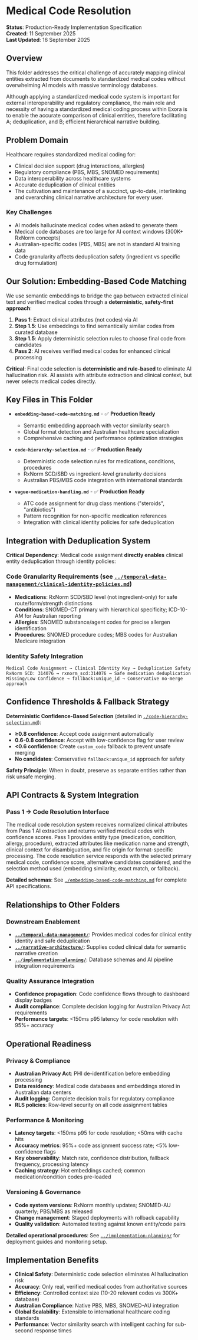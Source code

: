 # Medical Code Resolution

**Status**: Production-Ready Implementation Specification  
**Created**: 11 September 2025  
**Last Updated**: 16 September 2025

## Overview

This folder addresses the critical challenge of accurately mapping clinical entities extracted from documents to standardized medical codes without overwhelming AI models with massive terminology databases. 

Although applying a standardized medical code system is important for external interoperability and regulatory compliance, the main role and necessity of having a standardized medical coding process within Exora is to enable the accurate comparison of clinical entities, therefore facilitating A; deduplication, and B; efficient hierarchical narrative building.

## Problem Domain

Healthcare requires standardized medical coding for:
- Clinical decision support (drug interactions, allergies)
- Regulatory compliance (PBS, MBS, SNOMED requirements)
- Data interoperability across healthcare systems
- Accurate deduplication of clinical entities
- The cultivation and maintenance of a succinct, up-to-date, interlinking and overarching clinical narrative architecture for every user.

### Key Challenges
- AI models hallucinate medical codes when asked to generate them
- Medical code databases are too large for AI context windows (300K+ RxNorm concepts)
- Australian-specific codes (PBS, MBS) are not in standard AI training data
- Code granularity affects deduplication safety (ingredient vs specific drug formulation)

## Our Solution: Embedding-Based Code Matching

We use semantic embeddings to bridge the gap between extracted clinical text and verified medical codes through a **deterministic, safety-first approach**:

1. **Pass 1**: Extract clinical attributes (not codes) via AI
2. **Step 1.5**: Use embeddings to find semantically similar codes from curated database  
3. **Step 1.5**: Apply deterministic selection rules to choose final code from candidates
4. **Pass 2**: AI receives verified medical codes for enhanced clinical processing

**Critical**: Final code selection is **deterministic and rule-based** to eliminate AI hallucination risk. AI assists with attribute extraction and clinical context, but never selects medical codes directly.

## Key Files in This Folder

- **`embedding-based-code-matching.md`** - ✅ **Production Ready**
  - Semantic embedding approach with vector similarity search
  - Global format detection and Australian healthcare specialization
  - Comprehensive caching and performance optimization strategies

- **`code-hierarchy-selection.md`** - ✅ **Production Ready**  
  - Deterministic code selection rules for medications, conditions, procedures
  - RxNorm SCD/SBD vs ingredient-level granularity decisions
  - Australian PBS/MBS code integration with international standards

- **`vague-medication-handling.md`** - ✅ **Production Ready**
  - ATC code assignment for drug class mentions ("steroids", "antibiotics")
  - Pattern recognition for non-specific medication references
  - Integration with clinical identity policies for safe deduplication

## Integration with Deduplication System

**Critical Dependency**: Medical code assignment **directly enables** clinical entity deduplication through identity policies:

### **Code Granularity Requirements** (see [`../temporal-data-management/clinical-identity-policies.md`](../temporal-data-management/clinical-identity-policies.md))
- **Medications**: RxNorm SCD/SBD level (not ingredient-only) for safe route/form/strength distinctions
- **Conditions**: SNOMED-CT primary with hierarchical specificity; ICD-10-AM for Australian reporting  
- **Allergies**: SNOMED substance/agent codes for precise allergen identification
- **Procedures**: SNOMED procedure codes; MBS codes for Australian Medicare integration

### **Identity Safety Integration** 
```
Medical Code Assignment → Clinical Identity Key → Deduplication Safety
RxNorm SCD: 314076 → rxnorm_scd:314076 → Safe medication deduplication
Missing/Low Confidence → fallback:unique_id → Conservative no-merge approach
```

## Confidence Thresholds & Fallback Strategy

**Deterministic Confidence-Based Selection** (detailed in [`./code-hierarchy-selection.md`](./code-hierarchy-selection.md)):

- **≥0.8 confidence**: Accept code assignment automatically
- **0.6-0.8 confidence**: Accept with low-confidence flag for user review
- **<0.6 confidence**: Create `custom_code` fallback to prevent unsafe merging
- **No candidates**: Conservative `fallback:unique_id` approach for safety

**Safety Principle**: When in doubt, preserve as separate entities rather than risk unsafe merging.

## API Contracts & System Integration

### **Pass 1 → Code Resolution Interface**

The medical code resolution system receives normalized clinical attributes from Pass 1 AI extraction and returns verified medical codes with confidence scores. Pass 1 provides entity type (medication, condition, allergy, procedure), extracted attributes like medication name and strength, clinical context for disambiguation, and file origin for format-specific processing. The code resolution service responds with the selected primary medical code, confidence score, alternative candidates considered, and the selection method used (embedding similarity, exact match, or fallback).

**Detailed schemas**: See [`./embedding-based-code-matching.md`](./embedding-based-code-matching.md) for complete API specifications.

## Relationships to Other Folders

### **Downstream Enablement**
- **[`../temporal-data-management/`](../temporal-data-management/)**: Provides medical codes for clinical entity identity and safe deduplication
- **[`../narrative-architecture/`](../narrative-architecture/)**: Supplies coded clinical data for semantic narrative creation  
- **[`../implementation-planning/`](../implementation-planning/)**: Database schemas and AI pipeline integration requirements

### **Quality Assurance Integration**
- **Confidence propagation**: Code confidence flows through to dashboard display badges
- **Audit compliance**: Complete decision logging for Australian Privacy Act requirements
- **Performance targets**: <150ms p95 latency for code resolution with 95%+ accuracy

## Operational Readiness

### **Privacy & Compliance**
- **Australian Privacy Act**: PHI de-identification before embedding processing
- **Data residency**: Medical code databases and embeddings stored in Australian data centers
- **Audit logging**: Complete decision trails for regulatory compliance
- **RLS policies**: Row-level security on all code assignment tables

### **Performance & Monitoring**
- **Latency targets**: <150ms p95 for code resolution; <50ms with cache hits
- **Accuracy metrics**: 95%+ code assignment success rate; <5% low-confidence flags
- **Key observability**: Match rate, confidence distribution, fallback frequency, processing latency
- **Caching strategy**: Hot embeddings cached; common medication/condition codes pre-loaded

### **Versioning & Governance**
- **Code system versions**: RxNorm monthly updates; SNOMED-AU quarterly; PBS/MBS as released
- **Change management**: Staged deployments with rollback capability
- **Quality validation**: Automated testing against known entity/code pairs

**Detailed operational procedures**: See [`../implementation-planning/`](../implementation-planning/) for deployment guides and monitoring setup.

## Implementation Benefits

- **Clinical Safety**: Deterministic code selection eliminates AI hallucination risk
- **Accuracy**: Only real, verified medical codes from authoritative sources
- **Efficiency**: Controlled context size (10-20 relevant codes vs 300K+ database)
- **Australian Compliance**: Native PBS, MBS, SNOMED-AU integration
- **Global Scalability**: Extensible to international healthcare coding standards
- **Performance**: Vector similarity search with intelligent caching for sub-second response times